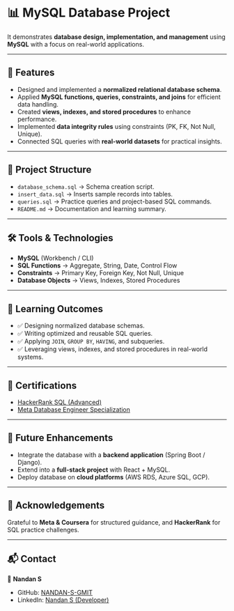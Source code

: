 # 📊 MySQL Database Project  


It demonstrates **database design, implementation, and management** using **MySQL** with a focus on real-world applications.  

---

## 🚀 Features  
- Designed and implemented a **normalized relational database schema**.  
- Applied **MySQL functions, queries, constraints, and joins** for efficient data handling.  
- Created **views, indexes, and stored procedures** to enhance performance.  
- Implemented **data integrity rules** using constraints (PK, FK, Not Null, Unique).  
- Connected SQL queries with **real-world datasets** for practical insights.  

---

## 📂 Project Structure  
- `database_schema.sql` → Schema creation script.  
- `insert_data.sql` → Inserts sample records into tables.  
- `queries.sql` → Practice queries and project-based SQL commands.  
- `README.md` → Documentation and learning summary.  

---

## 🛠️ Tools & Technologies  
- **MySQL** (Workbench / CLI)  
- **SQL Functions** → Aggregate, String, Date, Control Flow  
- **Constraints** → Primary Key, Foreign Key, Not Null, Unique  
- **Database Objects** → Views, Indexes, Stored Procedures  

---

## 📜 Learning Outcomes  
- ✅ Designing normalized database schemas.  
- ✅ Writing optimized and reusable SQL queries.  
- ✅ Applying `JOIN`, `GROUP BY`, `HAVING`, and subqueries.  
- ✅ Leveraging views, indexes, and stored procedures in real-world systems.  

---

## 📖 Certifications  
- [HackerRank SQL (Advanced)](https://www.hackerrank.com/certificates/c02f50aad90d)  
- [Meta Database Engineer Specialization](https://www.coursera.org)

---

## 🌟 Future Enhancements  
- Integrate the database with a **backend application** (Spring Boot / Django).  
- Extend into a **full-stack project** with React + MySQL.  
- Deploy database on **cloud platforms** (AWS RDS, Azure SQL, GCP).  

---

## 🤝 Acknowledgements  
Grateful to **Meta & Coursera** for structured guidance, and **HackerRank** for SQL practice challenges.  

---

## 📬 Contact  
👤 **Nandan S**  
- GitHub: [NANDAN-S-GMIT](https://github.com/NANDAN-S-GMIT)  
- LinkedIn: [Nandan S (Developer)](https://www.linkedin.com/in/nandans-devloper/)  

